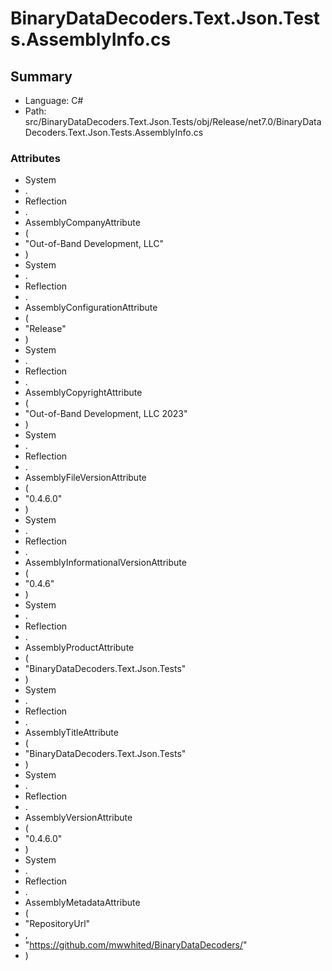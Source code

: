 ﻿# BinaryDataDecoders.Text.Json.Tests.AssemblyInfo.cs

## Summary

* Language: C#
* Path: src/BinaryDataDecoders.Text.Json.Tests/obj/Release/net7.0/BinaryDataDecoders.Text.Json.Tests.AssemblyInfo.cs

### Attributes

 - System
 - .
 - Reflection
 - .
 - AssemblyCompanyAttribute
 - (
 - "Out-of-Band Development, LLC"
 - )
 - System
 - .
 - Reflection
 - .
 - AssemblyConfigurationAttribute
 - (
 - "Release"
 - )
 - System
 - .
 - Reflection
 - .
 - AssemblyCopyrightAttribute
 - (
 - "Out-of-Band Development, LLC 2023"
 - )
 - System
 - .
 - Reflection
 - .
 - AssemblyFileVersionAttribute
 - (
 - "0.4.6.0"
 - )
 - System
 - .
 - Reflection
 - .
 - AssemblyInformationalVersionAttribute
 - (
 - "0.4.6"
 - )
 - System
 - .
 - Reflection
 - .
 - AssemblyProductAttribute
 - (
 - "BinaryDataDecoders.Text.Json.Tests"
 - )
 - System
 - .
 - Reflection
 - .
 - AssemblyTitleAttribute
 - (
 - "BinaryDataDecoders.Text.Json.Tests"
 - )
 - System
 - .
 - Reflection
 - .
 - AssemblyVersionAttribute
 - (
 - "0.4.6.0"
 - )
 - System
 - .
 - Reflection
 - .
 - AssemblyMetadataAttribute
 - (
 - "RepositoryUrl"
 - ,
 - "https://github.com/mwwhited/BinaryDataDecoders/"
 - )

